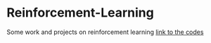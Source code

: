 # Reinforcement-Learning
Some work and projects on reinforcement learning
[link to the codes](https://github.com/Adibuoy23/Deep-Reinforcement-Learning)
